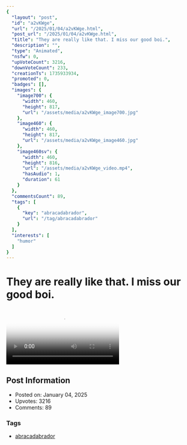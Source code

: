 ```yaml
---
{
  "layout": "post",
  "id": "a2vKWge",
  "url": "/2025/01/04/a2vKWge.html",
  "post_url": "/2025/01/04/a2vKWge.html",
  "title": "They are really like that. I miss our good boi.",
  "description": "",
  "type": "Animated",
  "nsfw": 0,
  "upVoteCount": 3216,
  "downVoteCount": 233,
  "creationTs": 1735933934,
  "promoted": 0,
  "badges": [],
  "images": {
    "image700": {
      "width": 460,
      "height": 817,
      "url": "/assets/media/a2vKWge_image700.jpg"
    },
    "image460": {
      "width": 460,
      "height": 817,
      "url": "/assets/media/a2vKWge_image460.jpg"
    },
    "image460sv": {
      "width": 460,
      "height": 816,
      "url": "/assets/media/a2vKWge_video.mp4",
      "hasAudio": 1,
      "duration": 61
    }
  },
  "commentsCount": 89,
  "tags": [
    {
      "key": "abracadabrador",
      "url": "/tag/abracadabrador"
    }
  ],
  "interests": [
    "humor"
  ]
}
---
```


# They are really like that. I miss our good boi.

<video controls playsinline loop poster="/assets/media/a2vKWge_image460.jpg">
  <source src="/assets/media/a2vKWge_video.mp4" type="video/mp4">
  Your browser does not support the video tag.
</video>

## Post Information

- Posted on: January 04, 2025
- Upvotes: 3216
- Comments: 89

### Tags

- [abracadabrador](/tag/abracadabrador)
